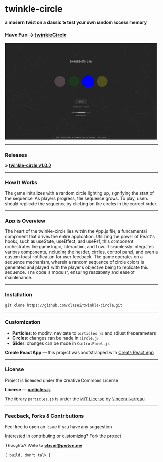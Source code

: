 # twinkle-circle
**a modern twist on a classic to test your own random access memory**


### Have Fun → [twinkleCircle](https://clasei.github.io/twinkle-circle/)
[<img src="./src/assets/twinkle-circle-screenshot-1.png" alt="twinkle-circle screenshot" width="500"/>](./src/assets/twinkle-circle-screenshot-1.png)

---

### Releases

**» [twinkle-circle v1.0.0](https://github.com/clasei/twinkle-circle/releases/tag/v1.0.0)**

---

### How It Works

The game initializes with a random circle lighting up, signifying the start of the sequence. As players progress, the sequence grows. To play, users should replicate the sequence by clicking on the circles in the correct order.

---

### App.js Overview

The heart of the twinkle-circle lies within the App.js file, a fundamental component that drives the entire application. Utilizing the power of React's hooks, such as useState, useEffect, and useRef, this component orchestrates the game logic, interaction, and flow. It seamlessly integrates various components, including the header, circles, control panel, and even a custom toast notification for user feedback. The game operates on a sequence mechanism, wherein a random sequence of circle colors is generated and played, with the player's objective being to replicate this sequence. The code is modular, ensuring readability and ease of maintenance.

---

### Installation

  `git clone https://github.com/clasei/twinkle-circle.git`

---

### Customization

- **Particles**: to modify, navigate to `particles.js` and adjust theparameters
- **Circles**: changes can be made in `Circle.js`
- **Slider**: changes can be made in `ControlPanel.js` 

**Create React App** — this project was bootstrapped with [Create React App](https://github.com/facebook/create-react-app)

---

### License

Project is licensed under the Creative Commons License

**License — [particles.js](https://github.com/VincentGarreau/particles.js)**

The library `particles.js` is under the [MIT License](https://github.com/VincentGarreau/particles.js/blob/master/LICENSE.md) by [Vincent Garreau](https://github.com/VincentGarreau)

---

### Feedback, Forks & Contributions

Feel free to open an issue if you have any suggestion

Interested in contributing or customizing? Fork the project

Thoughts? Write to [**clasei@proton.me**](mailto:clasei@proton.me)

```[ build, don't talk ]```
